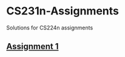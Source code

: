 # CS231n-Assignments
Solutions for CS224n assignments

## [Assignment 1](https://github.com/Evraa/CS224n-NLP-Assignments/blob/main/a1/exploring_word_vectors.ipynb)
